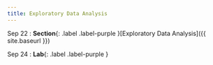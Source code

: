 ```yaml
---
title: Exploratory Data Analysis
---
```


Sep 22
: **Section**{: .label .label-purple }[Exploratory Data Analysis]({{ site.baseurl }})

Sep 24
: **Lab**{: .label .label-purple }[](#)


